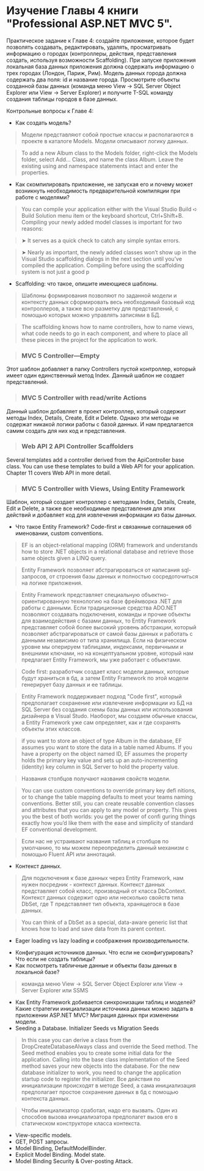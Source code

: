 # Изучение Главы 4 книги "Professional ASP.NET MVC 5".
              
Практическое задание к Главе 4: создайте приложение, которое будет позволять создавать, редактировать, удалять, просматривать информацию о городах (контроллеры, действия, представления создать, используя возможности Scaffolding). При запуске приложения локальная база данных приложения должна содержать информацию о трех городах (Лондон, Париж, Рим). Модель данных города должна содержать два поля: id и название города. Просмотрите объекты созданной базы данных (команда меню View -> SQL Server Object Explorer или View -> Server Explorer) и получите T-SQL команду создания таблицы городов в базе данных.
              
Контрольные вопросы к Главе 4:
- Как создать модель?
> Модели представляют собой простые классы и располагаются в проекте в каталоге Models. Модели описывают логику данных.

> To add a new Album class to the Models folder, right-click the Models folder, select Add… Class, and name the class Album. Leave the existing using and namespace statements intact and enter the properties.
- Как скомпилировать приложение, не запуская его и почему может возникнуть необходимость предварительной компиляции при работе с моделями?
> You can compile your application either with the Visual Studio Build ➪ Build Solution menu item or the keyboard shortcut, Ctrl+Shift+B. Compiling your newly added model classes is important for two reasons:

> ➤ It serves as a quick check to catch any simple syntax errors.

> ➤ Nearly as important, the newly added classes won’t show up in the Visual Studio scaffolding dialogs in the next section until you’ve compiled the application. Compiling before using the scaffolding system is not just a good p
- Scaffolding: что такое, опишите имеющиеся шаблоны.
> Шаблоны формирования позволяют по заданной модели и контексту данных сформировать весь необходимый базовый код контроллеров, а также всю разметку для представлений, с помощью которых можно управлять записями в БД.

>  The scaffolding knows how to name controllers, how to name views, what code needs to go in each component, and where to place all these pieces in the project for the application to work.

> ### MVC 5 Controller—Empty
Этот шаблон добавляет в папку Controllers пустой контроллер, который имеет один единственный метод Index. Данный шаблон не создает представлений.
> ### MVC 5 Controller with read/write Actions
Данный шаблон добавляет в проект контроллер, который содержит методы Index, Details, Create, Edit и Delete. Однако эти методы не содержат никакой логики работы с базой данных. И нам предлагается самим создать для них код и представления.
> ### Web API 2 API Controller Scaffolders
Several templates add a controller derived from the ApiController base class. You can use these templates to build a Web API for your application. Chapter 11 covers Web API in more detail.
> ### MVC 5 Controller with Views, Using Entity Framework
Шаблон, который создает контроллер с методами Index, Details, Create, Edit и Delete, а также все необходимые представления для этих действий и добавляет код для извлечения информации из базы данных.
- Что такое Entity Framework? Code-first и связанные соглашения об именовании, custom conventions.
> EF is an object-relational mapping (ORM) framework and understands how to store .NET objects in a relational database and retrieve those same objects given a LINQ query.

> Entity Framework позволяет абстрагироваться от написания sql-запросов, от строения базы данных и полностью сосредоточиться на логике приложения.

> Entity Framework представляет специальную объектно-ориентированную технологию на базе фреймворка .NET для работы с данными. Если традиционные средства ADO.NET позволяют создавать подключения, команды и прочие объекты для взаимодействия с базами данных, то Entity Framework представляет собой более высокий уровень абстракции, который позволяет абстрагироваться от самой базы данных и работать с данными независимо от типа хранилища. Если на физическом уровне мы оперируем таблицами, индексами, первичными и внешними ключами, но на концептуальном уровне, который нам предлагает Entity Framework, мы уже работает с объектами.

> Code first: разработчик создает класс модели данных, которые будут храниться в бд, а затем Entity Framework по этой модели генерирует базу данных и ее таблицы.

> Entity Framework поддерживает подход "Code first", который предполагает сохранение или извлечение информации из БД на SQL Server без создания схемы базы данных или использования дизайнера в Visual Studo. Наоборот, мы создаем обычные классы, а Entity Framework уже сам определяет, как и где сохранять объекты этих классов.

>  if you want to store an object of type Album in the database, EF assumes you want to store the data in a table named Albums. If you have a property on the object named ID, EF assumes the property holds the primary key value and sets up an auto-incrementing (identity) key column in SQL Server to hold the property value.

> Названия столбцов получают названия свойств модели.

> You can use custom conventions to override primary key defi nitions, or to change the table mapping defaults to meet your teams naming conventions. Better still, you can create reusable convention classes and attributes that you can apply to any model or property. This gives you the best of both worlds: you get the power of confi guring things exactly how you’d like them with the ease and simplicity of standard EF conventional development.

> Если нас не устраивают названия таблиц и столбцов по умолчанию, то мы можем переопределить данный механизм с помощью Fluent API или аннотаций.
- Контекст данных.
> Для подключения к базе данных через Entity Framework, нам нужен посредник - контекст данных. Контекст данных представляет собой класс, производный от класса DbContext. Контекст данных содержит одно или несколько свойств типа DbSet<T>, где T представляет тип объекта, хранящегося в базе данных.

> You can think of a DbSet<T> as a special, data-aware generic list that knows how to load and save data from its parent context. 

- Eager loading vs lazy loading и соображения производительности.
> 
- Конфигурация источников данных. Что если не сконфигурировать? Что если не создать таблицы?
- Как посмотреть табличные данные и объекты базы данных в локальной базе?
> команда меню View -> SQL Server Object Explorer или View -> Server Explorer или SSMS
- Как Entity Framework добивается синхронизации таблиц и моделей? Какие стратегии инициализации источника данных можно задать в приложении ASP.NET MVC? Миграция данных при изменении модели.
- Seeding a Database. Initializer Seeds vs Migration Seeds
> In this case you can derive a class from the DropCreateDatabaseAlways class and override the Seed
method. The Seed method enables you to create some initial data for the application.
Calling into the base class implementation of the Seed method saves your new objects into the database.
For the new database initializer to work, you need to change the application startup code to register the initializer.
> Все действия по инициализации происходят в методе Seed, а сама инициализация предполагает простое сохранение данных в бд с помощью контекста данных.

>Чтобы инициализатор сработал, надо его вызвать. Один из способов вызова инициализатора предполагет вызов его в статическом конструкторе класса контекста.
- View-specific models.
- GET, POST запросы.
- Model Binding, DefaultModelBinder.
- Explicit Model Binding. Model state.
- Model Binding Security & Over-posting Attack.
